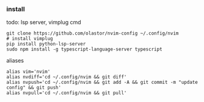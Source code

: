 ### install

todo: lsp server, vimplug cmd
```
git clone https://github.com/olastor/nvim-config ~/.config/nvim
# install vimplug
pip install python-lsp-server
sudo npm install -g typescript-language-server typescript
```

aliases
```
alias vim='nvim'
alias nvdiff='cd ~/.config/nvim && git diff'
alias nvpush='cd ~/.config/nvim && git add -A && git commit -m "update config" && git push'
alias nvpull='cd ~/.config/nvim && git pull'
```
